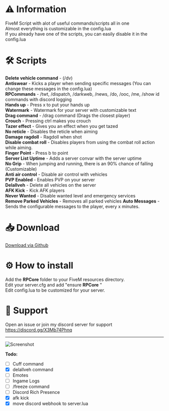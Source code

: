 # :warning: Information
FiveM Script with alot of useful commands/scripts all in one\
Almost everything is customizable in the config.lua\
If you already have one of the scripts, you can easily disable it in the config.lua

# :hammer_and_wrench: Scripts
**Delete vehicle command** - (/dv)\
**Antiswear** - Kicks a player when sending specific messages (You can change these messages in the config.lua)\
**RPCommands** - /twt, /dispatch, /darkweb, /news, /do, /ooc, /me, /show id commands with discord logging\
**Hands up** - Press x to put your hands up\
**Watermark** - Watermark for your server with customizable text\
**Drag command** - /drag command (Drags the closest player)\
**Crouch** - Pressing ctrl makes you crouch\
**Tazer effect** - Gives you an effect when you get tazed\
**No reticle** - Disables the reticle when aiming\
**Damage ragdoll** - Ragdoll when shot\
**Disable combat roll** - Disables players from using the combat roll action while aiming.\
**Finger Point** - Press b to point\
**Server List Uptime** - Adds a server convar with the server uptime\
**No Grip** - When jumping and running, there is an 90% chance of falling (Customizable)\
**Anti air control** - Disable air control with vehicles\
**PVP Enabled** - Enables PVP on your server\
**Delallveh** - Delete all vehicles on the server\
**AFK Kick** - Kick AFK players\
**Never Wanted** - Disable wanted level and emergency services\
**Remove Parked Vehicles** - Removes all parked vehicles
**Auto Messages** - Sends the configurable messages to the player, every x minutes.

# :inbox_tray: Download
[Download via Github](https://github.com/Swqppingg/RPCore)


# :gear:  How to install
Add the **RPCore** folder to your FiveM resources directory.\
Edit your server.cfg and add "ensure **RPCore** "\
Edit config.lua to be customized for your server.



# :wrench: Support
Open an issue or join my discord server for support
https://discord.gg/X3Mb74Phnq

---------------------------------------------------

![Screenshot](https://i.imgur.com/GU3LSL2.png)



**Todo:**
- [ ] Cuff command
- [x] delallveh command
- [ ] Emotes
- [ ] Ingame Logs
- [ ] /freeze command
- [ ] Discord Rich Presence
- [x] afk kick
- [x] move discord webhook to server.lua

